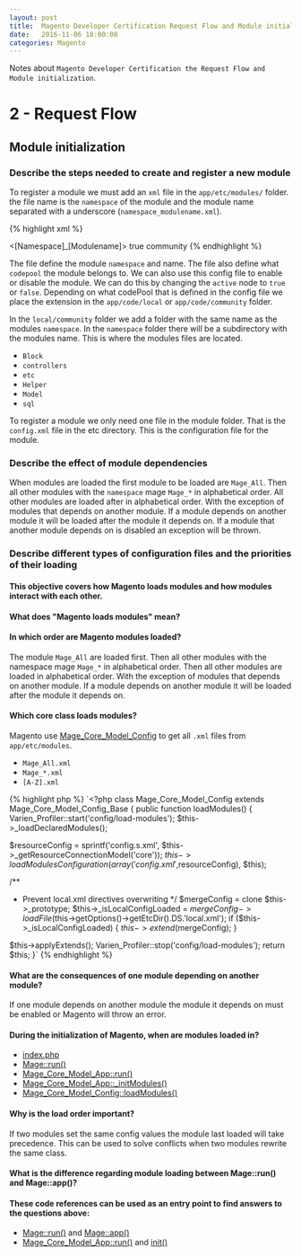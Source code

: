```yaml
---
layout: post
title:  Magento Developer Certification Request Flow and Module initialization
date:   2016-11-06 18:00:00
categories: Magento
---
```


Notes about `Magento Developer Certification the Request Flow and Module initialization`.

2 - Request Flow
====================

Module initialization
--------------------


### Describe the steps needed to create and register a new module

To register a module we must add an `xml` file in the `app/etc/modules/` folder. the file name is the `namespace` of the module and the module name separated with a underscore (`namespace_modulename.xml`).

{% highlight xml %}
<?xml version="1.0" ?>
<config>
 <modules>
  <[Namespace]_[Modulename]>
   <active>true</active>
   <codePool>community</codePool>
   </[Namespace]_[Modulename]>
 </modules>
</config>
{% endhighlight %}

The file define the module `namespace` and name. The file also define what `codepool` the module belongs to. We can also use this config file to enable or disable the module. We can do this by changing the `active` node to `true` or `false`. Depending on what codePool that is defined in the config file we place the extension in the `app/code/local` or `app/code/community` folder.

In the `local/community` folder we add a folder with the same name as the modules `namespace`. In the `namespace` folder there will be a subdirectory with the modules name. This is where the modules files are located.

* `Block`
* `controllers`
* `etc`
* `Helper`
* `Model`
* `sql`

To register a module we only need one file in the module folder. That is the `config.xml` file in the etc directory. This is the configuration file for the module.

### Describe the effect of module dependencies

When modules are loaded the first module to be loaded are `Mage_All`. Then all other modules with the `namespace` mage `Mage_*` in alphabetical order. All other modules are loaded after in alphabetical order. With the exception of modules that depends on another module. If a module depends on another module it will be loaded after the module it depends on. If a module that another module depends on is disabled an exception will be thrown.

### Describe different types of configuration files and the priorities of their loading

#### This objective covers how Magento loads modules and how modules interact with each other.

#### What does "Magento loads modules" mean?

#### In which order are Magento modules loaded?

The module `Mage_All` are loaded first. Then all other modules with the namespace mage `Mage_*` in alphabetical order. Then all other modules are loaded in alphabetical order. With the exception of modules that depends on another module. If a module depends on another module it will be loaded after the module it depends on.

#### Which core class loads modules?

Magento use [Mage_Core_Model_Config][Mage_Core_Model_Config] to get all `.xml` files from `app/etc/modules`.

* `Mage_All.xml`
* `Mage_*.xml`
* `[A-Z].xml`

{% highlight php %}
`<?php
class Mage_Core_Model_Config extends Mage_Core_Model_Config_Base
{
 public function loadModules()
 {
  Varien_Profiler::start('config/load-modules');
  $this->_loadDeclaredModules();

  $resourceConfig = sprintf('config.s.xml', $this->_getResourceConnectionModel('core'));
  $this->loadModulesConfiguration(array('config.xml',$resourceConfig), $this);

  /**
   * Prevent local.xml directives overwriting
   */
   $mergeConfig = clone $this->_prototype;
   $this->_isLocalConfigLoaded = $mergeConfig->loadFile($this->getOptions()->getEtcDir().DS.'local.xml');
   if ($this->_isLocalConfigLoaded) {
    $this->extend($mergeConfig);
   }

   $this->applyExtends();
   Varien_Profiler::stop('config/load-modules');
   return $this;
 }`
{% endhighlight %}

#### What are the consequences of one module depending on another module?

If one module depends on another module the module it depends on must be enabled or Magento will throw an error.

#### During the initialization of Magento, when are modules loaded in?

* [index.php][index.php]
* [Mage::run()][Mage::run]
* [Mage_Core_Model_App::run()][Mage_Core_Model_App::run]
* [Mage_Core_Model_App::_initModules()][Mage_Core_Model_App::_initModules]
* [Mage_Core_Model_Config::loadModules()][Mage_Core_Model_Config::loadModules]

#### Why is the load order important?

If two modules set the same config values the module last loaded will take precedence. This can be used to solve conflicts when two modules rewrite the same class.

#### What is the difference regarding module loading between Mage::run() and Mage::app()?

#### These code references can be used as an entry point to find answers to the questions above:

* [Mage::run()][Mage::run] and [Mage::app()][Mage::app]
* [Mage_Core_Model_App::run()][Mage_Core_Model_App::run] and [init()][Mage_Core_Model_App::init]




[index.php]:https://github.com/AndersWik/Magento-1x/blob/master/index.php
[index.php-Mage::run]:https://github.com/AndersWik/Magento-1x/blob/master/index.php#L83

[Mage]:https://github.com/AndersWik/Magento-1x/blob/master/app/Mage.php
[Mage::app]:https://github.com/AndersWik/Magento-1x/blob/master/app/Mage.php#L606
[Mage::run]:https://github.com/AndersWik/Magento-1x/blob/master/app/Mage.php#L662

[Mage_Catalog_Model_Url]:https://github.com/AndersWik/Magento-1x/blob/master/app/code/core/Mage/Catalog/Model/Url.php

[Mage_Core_Model_App]:https://github.com/AndersWik/Magento-1x/blob/master/app/code/core/Mage/Core/Model/App.php
[Mage_Core_Model_App::init]:https://github.com/AndersWik/Magento-1x/blob/master/app/code/core/Mage/Core/Model/App.php#L265
[Mage_Core_Model_App::baseinit]:https://github.com/AndersWik/Magento-1x/blob/master/app/code/core/Mage/Core/Model/App.php#L297

[Mage_Core_Model_App::run]:https://github.com/AndersWik/Magento-1x/blob/master/app/code/core/Mage/Core/Model/App.php#L345
[Mage_Core_Model_App::run->getFrontController()->dispatch()]:https://github.com/AndersWik/Magento-1x/blob/master/app/code/core/Mage/Core/Model/App.php#L365

[Mage_Core_Model_App::_initBaseConfig]:https://github.com/AndersWik/Magento-1x/blob/master/app/code/core/Mage/Core/Model/App.php#L388
[Mage_Core_Model_App::_initModules]:https://github.com/AndersWik/Magento-1x/blob/master/app/code/core/Mage/Core/Model/App.php#L422
[Mage_Core_Model_App::_initFrontController]:https://github.com/AndersWik/Magento-1x/blob/master/app/code/core/Mage/Core/Model/App.php#L759
[Mage_Core_Model_App::getFrontController]:https://github.com/AndersWik/Magento-1x/blob/master/app/code/core/Mage/Core/Model/App.php#L1110

[Mage_Core_Model_Config]:https://github.com/AndersWik/Magento-1x/blob/master/app/code/core/Mage/Core/Model/Config.php
[Mage_Core_Model_Config::loadModules]:https://github.com/AndersWik/Magento-1x/blob/master/app/code/core/Mage/Core/Model/Config.php

[Mage_Core_Model_Url_Rewrite]:https://github.com/AndersWik/Magento-1x/blob/master/app/code/core/Mage/Core/Model/Url/Rewrite.php
[Mage_Core_Model_Url_Rewrite::rewrite]:https://github.com/AndersWik/Magento-1x/blob/master/app/code/core/Mage/Core/Model/Url/Rewrite.php#L196

[Mage_Core_Controller_Varien_Front]:https://github.com/AndersWik/Magento-1x/blob/master/app/code/core/Mage/Core/Controller/Varien/Front.php
[Mage_Core_Controller_Varien_Front::addRouter]:https://github.com/AndersWik/Magento-1x/blob/master/app/code/core/Mage/Core/Controller/Varien/Front.php#L90
[Mage_Core_Controller_Varien_Front::init]:https://github.com/AndersWik/Magento-1x/blob/master/app/code/core/Mage/Core/Controller/Varien/Front.php#L126
[Mage_Core_Controller_Varien_Front::dispatch]:https://github.com/AndersWik/Magento-1x/blob/master/app/code/core/Mage/Core/Controller/Varien/Front.php#L156

[Mage_Core_Controller_Varien_Router_Standard]:https://github.com/AndersWik/Magento-1x/blob/master/app/code/core/Mage/Core/Controller/Varien/Router/Standard.php
[Mage_Core_Controller_Varien_Router_Standard::collectRoutes]:https://github.com/AndersWik/Magento-1x/blob/master/app/code/core/Mage/Core/Controller/Varien/Router/Standard.php#L33
[Mage_Core_Controller_Varien_Router_Standard::match]:https://github.com/AndersWik/Magento-1x/blob/master/app/code/core/Mage/Core/Controller/Varien/Router/Standard.php#L110
